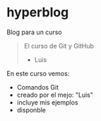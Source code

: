 # hyperblog
Blog para un curso
>El curso de Git y GitHub
> - Luis

En este curso vemos:
* Comandos Git
* creado por el mejo: "Luis"
*  incluye mis ejemplos
* disponble